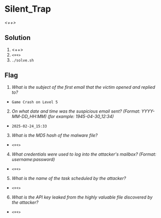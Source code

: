 # Silent_Trap
*<++>*

## Solution
1. <++>
2. `<++>`
3. `./solve.sh`


## Flag
1. *What is the subject of the first email that the victim opened and replied to?*
  - `Game Crash on Level 5`

2. *On what date and time was the suspicious email sent? (Format: YYYY-MM-DD_HH:MM) (for example: 1945-04-30_12:34)*
  - `2025-02-24_15:33`



3. *What is the MD5 hash of the malware file?*
  - `<++>`

4. *What credentials were used to log into the attacker's mailbox? (Format: username:password)*
  - `<++>`

5. *What is the name of the task scheduled by the attacker?*
  - `<++>`

6. *What is the API key leaked from the highly valuable file discovered by the attacker?*
  - `<++>`
